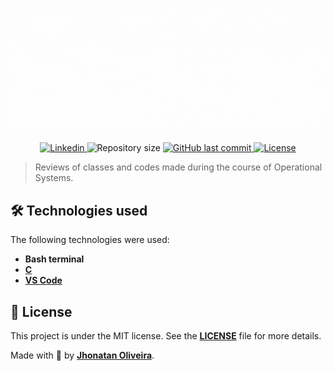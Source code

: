 <h1 align="center">
    <img alt="operational_systems_gif" src="./operational_systems.gif">
</h1>

<p align="center">
  <a href="https://www.linkedin.com/in/jhonatanguilherme/">
    <img alt="Linkedin" src="https://img.shields.io/badge/-LinkedIn-0077B5?style=flat-square&logo=Linkedin&logoColor=white&link=https://www.linkedin.com/in/jhonatanguilherme/)"/>
  </a>

  <img alt="Repository size" src="https://img.shields.io/github/repo-size/JhonatanGuilherme/OperationalSystems">
  
  <a href="https://github.com/JhonatanGuilherme/OperationalSystems/commits/master">
    <img alt="GitHub last commit" src="https://img.shields.io/github/last-commit/JhonatanGuilherme/OperationalSystems">
  </a>
  
  <a href="./LICENSE">
    <img alt="License" src="https://img.shields.io/badge/license-MIT-brightgreen">
  </a>
</p>

> Reviews of classes and codes made during the course of Operational Systems.

## **🛠️ Technologies used**

The following technologies were used:

- **Bash terminal**
- **[C](https://www.cplusplus.com/)**
- **[VS Code](https://code.visualstudio.com/)**

## **📑 License**

This project is under the MIT license. See the **[LICENSE](./LICENSE)** file for more details.

Made with 🧡 by **[Jhonatan Oliveira](https://github.com/JhonatanGuilherme)**.
